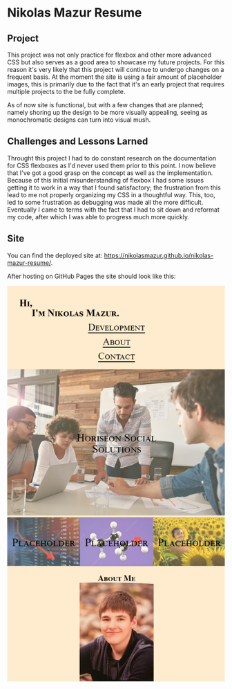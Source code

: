 # Nikolas Mazur Resume
## Project
This project was not only practice for flexbox and other more advanced CSS but also serves as a good area to showcase my future projects. For this reason it's very likely that this project will continue to undergo changes on a frequent basis. At the moment the site is using a fair amount of placeholder images, this is primarily due to the fact that it's an early project that requires multiple projects to the be fully complete.

As of now site is functional, but with a few changes that are planned; namely shoring up the design to be more visually appealing, seeing as monochromatic designs can turn into visual mush.

## Challenges and Lessons Larned
Throught this project I had to do constant research on the documentation for CSS flexboxes as I'd never used them prior to this point. I now believe that I've got a good grasp on the concept as well as the implementation. Because of this initial misunderstanding of flexbox I had some issues getting it to work in a way that I found satisfactory; the frustration from this lead to me not properly organizing my CSS in a thoughtful way. This, too, led to some frustration as debugging was made all the more difficult. Eventually I came to terms with the fact that I had to sit down and reformat my code, after which I was able to progress much more quickly.

## Site
You can find the deployed site at: https://nikolasmazur.github.io/nikolas-mazur-resume/.

After hosting on GitHub Pages the site should look like this:

![Nikolas Mazur site image](./assets/images/deployed-site.png)